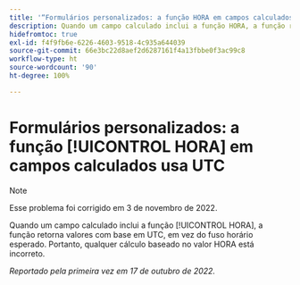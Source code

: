 ```yaml
---
title: '“Formulários personalizados: a função HORA em campos calculados usa UTC”'
description: Quando um campo calculado inclui a função HORA, a função retorna valores com base em UTC, em vez do fuso horário esperado. Portanto, qualquer cálculo baseado no valor HORA está incorreto.
hidefromtoc: true
exl-id: f4f9fb6e-6226-4603-9518-4c935a644039
source-git-commit: 66e3bc22d8aef2d6287161f4a13fbbe0f3ac99c8
workflow-type: ht
source-wordcount: '90'
ht-degree: 100%

---
```


# Formulários personalizados: a função [!UICONTROL HORA] em campos calculados usa UTC

>[!NOTE]
>
>Esse problema foi corrigido em 3 de novembro de 2022.

Quando um campo calculado inclui a função [!UICONTROL HORA], a função retorna valores com base em UTC, em vez do fuso horário esperado. Portanto, qualquer cálculo baseado no valor HORA está incorreto.

_Reportado pela primeira vez em 17 de outubro de 2022._
